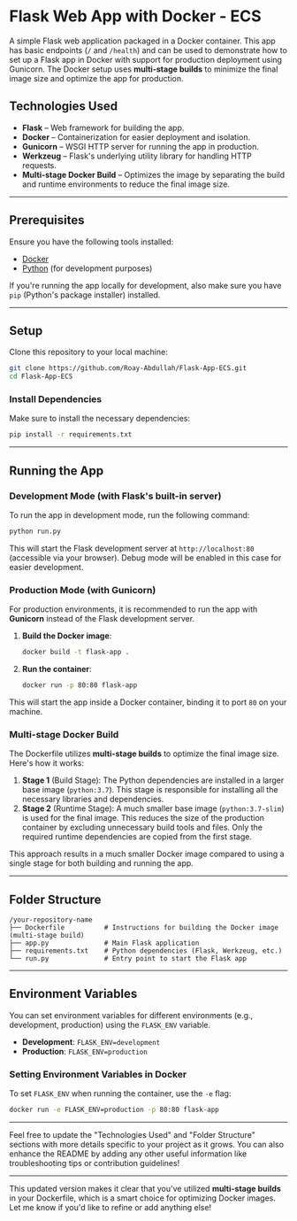 # Flask Web App with Docker - ECS

A simple Flask web application packaged in a Docker container. This app has basic endpoints (`/` and `/health`) and can be used to demonstrate how to set up a Flask app in Docker with support for production deployment using Gunicorn. The Docker setup uses **multi-stage builds** to minimize the final image size and optimize the app for production.


## Technologies Used

* **Flask** – Web framework for building the app.
* **Docker** – Containerization for easier deployment and isolation.
* **Gunicorn** – WSGI HTTP server for running the app in production.
* **Werkzeug** – Flask's underlying utility library for handling HTTP requests.
* **Multi-stage Docker Build** – Optimizes the image by separating the build and runtime environments to reduce the final image size.

---

## Prerequisites

Ensure you have the following tools installed:

* [Docker](https://www.docker.com/get-started)
* [Python](https://www.python.org/downloads/) (for development purposes)

If you're running the app locally for development, also make sure you have `pip` (Python's package installer) installed.

---

## Setup

Clone this repository to your local machine:

```bash
git clone https://github.com/Roay-Abdullah/Flask-App-ECS.git
cd Flask-App-ECS
```

### Install Dependencies

Make sure to install the necessary dependencies:

```bash
pip install -r requirements.txt
```

---

## Running the App

### Development Mode (with Flask's built-in server)

To run the app in development mode, run the following command:

```bash
python run.py
```

This will start the Flask development server at `http://localhost:80` (accessible via your browser). Debug mode will be enabled in this case for easier development.

### Production Mode (with Gunicorn)

For production environments, it is recommended to run the app with **Gunicorn** instead of the Flask development server.

1. **Build the Docker image**:

   ```bash
   docker build -t flask-app .
   ```

2. **Run the container**:

   ```bash
   docker run -p 80:80 flask-app
   ```

This will start the app inside a Docker container, binding it to port `80` on your machine.

### Multi-stage Docker Build

The Dockerfile utilizes **multi-stage builds** to optimize the final image size. Here's how it works:

1. **Stage 1** (Build Stage): The Python dependencies are installed in a larger base image (`python:3.7`). This stage is responsible for installing all the necessary libraries and dependencies.
2. **Stage 2** (Runtime Stage): A much smaller base image (`python:3.7-slim`) is used for the final image. This reduces the size of the production container by excluding unnecessary build tools and files. Only the required runtime dependencies are copied from the first stage.

This approach results in a much smaller Docker image compared to using a single stage for both building and running the app.

---

## Folder Structure

```
/your-repository-name
├── Dockerfile          # Instructions for building the Docker image (multi-stage build)
├── app.py              # Main Flask application
├── requirements.txt    # Python dependencies (Flask, Werkzeug, etc.)
└── run.py              # Entry point to start the Flask app
```

---

## Environment Variables

You can set environment variables for different environments (e.g., development, production) using the `FLASK_ENV` variable.

* **Development**: `FLASK_ENV=development`
* **Production**: `FLASK_ENV=production`

### Setting Environment Variables in Docker

To set `FLASK_ENV` when running the container, use the `-e` flag:

```bash
docker run -e FLASK_ENV=production -p 80:80 flask-app
```

---

Feel free to update the "Technologies Used" and "Folder Structure" sections with more details specific to your project as it grows. You can also enhance the README by adding any other useful information like troubleshooting tips or contribution guidelines!

---

This updated version makes it clear that you've utilized **multi-stage builds** in your Dockerfile, which is a smart choice for optimizing Docker images. Let me know if you'd like to refine or add anything else!
